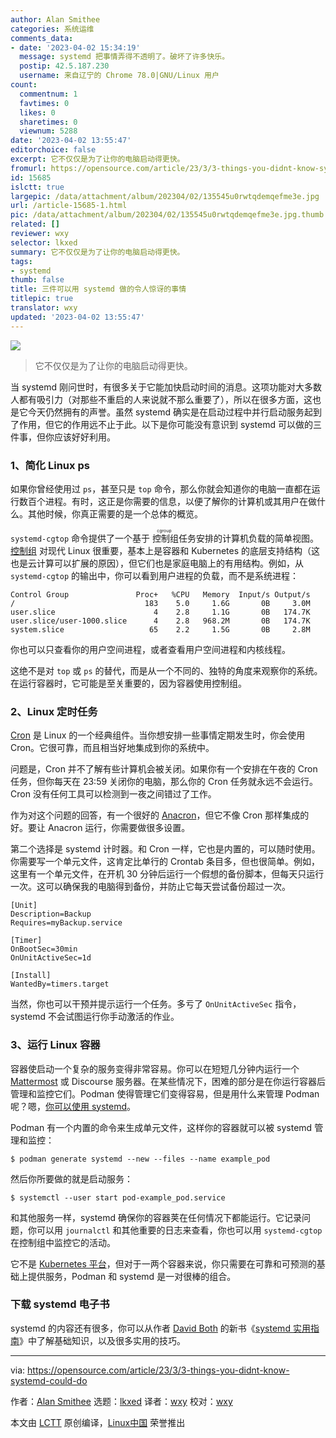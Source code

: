 ```yaml
---
author: Alan Smithee
categories: 系统运维
comments_data:
- date: '2023-04-02 15:34:19'
  message: systemd 把事情弄得不透明了。破坏了许多快乐。
  postip: 42.5.187.230
  username: 来自辽宁的 Chrome 78.0|GNU/Linux 用户
count:
  commentnum: 1
  favtimes: 0
  likes: 0
  sharetimes: 0
  viewnum: 5288
date: '2023-04-02 13:55:47'
editorchoice: false
excerpt: 它不仅仅是为了让你的电脑启动得更快。
fromurl: https://opensource.com/article/23/3/3-things-you-didnt-know-systemd-could-do
id: 15685
islctt: true
largepic: /data/attachment/album/202304/02/135545u0rwtqdemqefme3e.jpg
url: /article-15685-1.html
pic: /data/attachment/album/202304/02/135545u0rwtqdemqefme3e.jpg.thumb.jpg
related: []
reviewer: wxy
selector: lkxed
summary: 它不仅仅是为了让你的电脑启动得更快。
tags:
- systemd
thumb: false
title: 三件可以用 systemd 做的令人惊讶的事情
titlepic: true
translator: wxy
updated: '2023-04-02 13:55:47'
---
```


![](/data/attachment/album/202304/02/135545u0rwtqdemqefme3e.jpg)



> 
> 它不仅仅是为了让你的电脑启动得更快。
> 
> 
> 


当 systemd 刚问世时，有很多关于它能加快启动时间的消息。这项功能对大多数人都有吸引力（对那些不重启的人来说就不那么重要了），所以在很多方面，这也是它今天仍然拥有的声誉。虽然 systemd 确实是在启动过程中并行启动服务起到了作用，但它的作用远不止于此。以下是你可能没有意识到 systemd 可以做的三件事，但你应该好好利用。


### 1、简化 Linux ps


如果你曾经使用过 `ps`，甚至只是 `top` 命令，那么你就会知道你的电脑一直都在运行数百个进程。有时，这正是你需要的信息，以便了解你的计算机或其用户在做什么。其他时候，你真正需要的是一个总体的概览。


`systemd-cgtop` 命令提供了一个基于<ruby> 控制组 <rt>  cgroup </rt></ruby>任务安排的计算机负载的简单视图。[控制组](https://www.redhat.com/sysadmin/cgroups-part-four?intcmp=7013a000002qLH8AAM) 对现代 Linux 很重要，基本上是容器和 Kubernetes 的底层支持结构（这也是云计算可以扩展的原因），但它们也是家庭电脑上的有用结构。例如，从 `systemd-cgtop` 的输出中，你可以看到用户进程的负载，而不是系统进程：



```
Control Group               Proc+   %CPU   Memory  Input/s Output/s
/                             183    5.0     1.6G       0B     3.0M
user.slice                      4    2.8     1.1G       0B   174.7K
user.slice/user-1000.slice      4    2.8   968.2M       0B   174.7K
system.slice                   65    2.2     1.5G       0B     2.8M

```

你也可以只查看你的用户空间进程，或者查看用户空间进程和内核线程。


这绝不是对 `top` 或 `ps` 的替代，而是从一个不同的、独特的角度来观察你的系统。在运行容器时，它可能是至关重要的，因为容器使用控制组。


### 2、Linux 定时任务


[Cron](https://opensource.com/article/17/11/how-use-cron-linux) 是 Linux 的一个经典组件。当你想安排一些事情定期发生时，你会使用 Cron。它很可靠，而且相当好地集成到你的系统中。


问题是，Cron 并不了解有些计算机会被关闭。如果你有一个安排在午夜的 Cron 任务，但你每天在 23:59 关闭你的电脑，那么你的 Cron 任务就永远不会运行。Cron 没有任何工具可以检测到一夜之间错过了工作。


作为对这个问题的回答，有一个很好的 [Anacron](https://opensource.com/article/21/2/linux-automation)，但它不像 Cron 那样集成的好。要让 Anacron 运行，你需要做很多设置。


第二个选择是 systemd 计时器。和 Cron 一样，它也是内置的，可以随时使用。你需要写一个单元文件，这肯定比单行的 Crontab 条目多，但也很简单。例如，这里有一个单元文件，在开机 30 分钟后运行一个假想的备份脚本，但每天只运行一次。这可以确保我的电脑得到备份，并防止它每天尝试备份超过一次。



```
[Unit]
Description=Backup
Requires=myBackup.service

[Timer]
OnBootSec=30min
OnUnitActiveSec=1d

[Install]
WantedBy=timers.target

```

当然，你也可以干预并提示运行一个任务。多亏了 `OnUnitActiveSec` 指令，systemd 不会试图运行你手动激活的作业。


### 3、运行 Linux 容器


容器使启动一个复杂的服务变得非常容易。你可以在短短几分钟内运行一个 [Mattermost](https://opensource.com/education/16/3/mattermost-open-source-chat) 或 Discourse 服务器。在某些情况下，困难的部分是在你运行容器后管理和监控它们。Podman 使得管理它们变得容易，但是用什么来管理 Podman 呢？嗯，[你可以使用 systemd](https://www.redhat.com/sysadmin/podman-run-pods-systemd-services?intcmp=7013a000002qLH8AAM)。


Podman 有一个内置的命令来生成单元文件，这样你的容器就可以被 systemd 管理和监控：



```
$ podman generate systemd --new --files --name example_pod

```

然后你所要做的就是启动服务：



```
$ systemctl --user start pod-example_pod.service

```

和其他服务一样，systemd 确保你的容器荚在任何情况下都能运行。它记录问题，你可以用 `journalctl` 和其他重要的日志来查看，你也可以用 `systemd-cgtop` 在控制组中监控它的活动。


它不是 [Kubernetes 平台](https://www.redhat.com/en/technologies/cloud-computing/openshift/aws?intcmp=7013a000002qLH8AAM)，但对于一两个容器来说，你只需要在可靠和可预测的基础上提供服务，Podman 和 systemd 是一对很棒的组合。


### 下载 systemd 电子书


systemd 的内容还有很多，你可以从作者 [David Both](https://opensource.com/users/dboth) 的新书《[systemd 实用指南](https://opensource.com/downloads/pragmatic-guide-systemd-linux)》中了解基础知识，以及很多实用的技巧。




---


via: <https://opensource.com/article/23/3/3-things-you-didnt-know-systemd-could-do>


作者：[Alan Smithee](https://opensource.com/users/alansmithee) 选题：[lkxed](https://github.com/lkxed/) 译者：[wxy](https://github.com/wxy) 校对：[wxy](https://github.com/wxy)


本文由 [LCTT](https://github.com/LCTT/TranslateProject) 原创编译，[Linux中国](https://linux.cn/) 荣誉推出